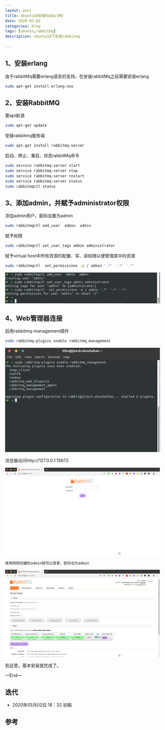 ```yaml
---
layout: post
title: ubuntu18安装RabbitMQ
date: 2020-05-02
categories: blog
tags: [ubuntu,rabbitmq]
description: ubuntu18下安装rabbitmq

---
```


## 1、安装erlang

由于rabbitMq需要erlang语言的支持，在安装rabbitMq之前需要安装erlang

```bash
sudo apt-get install erlang-nox
```

## 2、安装RabbitMQ

更apt新源

```bash
sudo apt-get update
```

安装rabbitmq服务端

```bash
sudo apt-get install rabbitmq-server
```

启动、停止、重启、状态rabbitMq命令

```bash
sudo service rabbitmq-server start
sudo service rabbitmq-server stop
sudo service rabbitmq-server restart
sudo service rabbitmq-server status
sudo rabbitmqctl status
```


## 3、添加admin，并赋予administrator权限

添加admin用户，密码设置为admin

```bash
sudo rabbitmqctl add_user  admin  admin
```

赋予权限

```bash
sudo rabbitmqctl set_user_tags admin administrator 
```

赋予virtual host中所有资源的配置、写、读权限以便管理其中的资源

```bash
sudo rabbitmqctl  set_permissions -p / admin '.*' '.*' '.*'
```

![1.png](/source/images/ubuntu18-install-rabbitmq/1.png)

## 4、Web管理器连接

启用rabbitmq-management插件

```bash
sudo rabbitmq-plugins enable rabbitmq_management
```

![2.png](/source/images/ubuntu18-install-rabbitmq/2.png)

浏览器访问http://127.0.0.1:15672

![3.png](/source/images/ubuntu18-install-rabbitmq/3.png)

`使用刚刚创建的admin就可以登录，密码也为admin`

![4.png](/source/images/ubuntu18-install-rabbitmq/4.png)

到这里，基本安装就完成了。

—End—

## 迭代

* 2020年05月02日 18：32 初稿

## 参考

